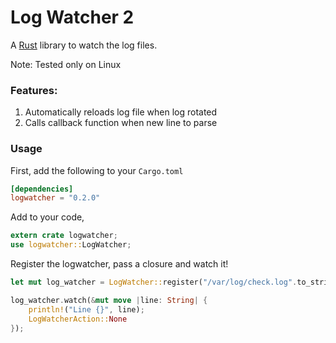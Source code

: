 # Log Watcher 2

A [Rust](https://www.rust-lang.org/) library to watch the log files.

Note: Tested only on Linux

### Features:
1. Automatically reloads log file when log rotated
2. Calls callback function when new line to parse

### Usage

First, add the following to your `Cargo.toml`

```toml
[dependencies]
logwatcher = "0.2.0"
```

Add to your code,

```rust
extern crate logwatcher;
use logwatcher::LogWatcher;
```

Register the logwatcher, pass a closure and watch it!

```rust
let mut log_watcher = LogWatcher::register("/var/log/check.log".to_string()).unwrap();

log_watcher.watch(&mut move |line: String| {
    println!("Line {}", line);
    LogWatcherAction::None
});
```
